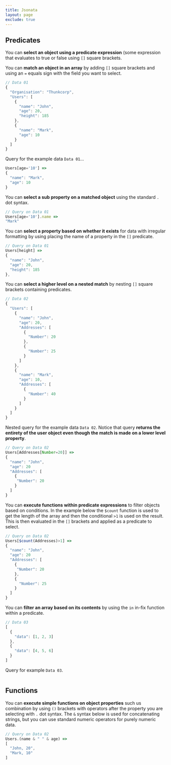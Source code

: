 ```yaml
---
title: Jsonata
layout: page
exclude: true
---
```


## Predicates

You can **select an object using a predicate expression** (some expression that evaluates to true or false using `[]` square brackets.

You can **match an object in an array** by adding `[]` square brackets and using an `=` equals sign with the field you want to select.
```js
// Data 01
{
  "Organisation": "Thunkcorp",
  "Users": [
    {
      "name": "John",
      "age": 20,
      "height": 185
    },
    {
      "name": "Mark",
      "age": 10
    }
  ]
}
```

Query for the example data `Data 01`...
```js
Users[age='10'] =>
{
  "name": "Mark",
  "age": 10
}
```

You can **select a sub property on a matched object**  using the standard `.` dot syntax.
```js
// Query on Data 01
Users[age='10'].name =>
"Mark"
```

You can **select a property based on whether it exists** for data with irregular formatting by using placing the name of a property in the `[]` predicate.
```js
// Query on Data 01
Users[height] =>
{
  "name": "John",
  "age": 20,
  "height": 185
},
```

You can **select a higher level on a nested match** by nesting `[]` square brackets containing predicates.
```js
// Data 02
{
  "Users": [
    {
      "name": "John",
      "age": 20,
      "Addresses": [
        {
		  "Number": 20
        },
        {
          "Number": 25
        }
      ]
    },
    {
      "name": "Mark",
      "age": 10,
      "Addresses": [
        {
		  "Number": 40
        }
      ]
    }
  ]
}
```

Nested query for the example data `Data 02`. Notice that query **returns the entirety of the user object even though the match is made on a lower level property**.
```js
// Query on Data 02
Users[Addresses[Number=20]] =>
{
  "name": "John",
  "age": 20
  "Addresses": [
    {
     "Number": 20
    }
  ]
}
```

You can **execute functions within predicate expressions** to filter objects based on conditions. In the example below the `$count` function is used to get the length of the array and then the conditional `>1` is used on the result. This is then evaluated in the `[]` brackets and applied as a predicate to select.
```js
// Query on Data 02
Users[$count(Addresses)>1] =>
{
  "name": "John",
  "age": 20
  "Addresses": [
    {
     "Number": 20
    },
    {
      "Number": 25
    }
  ]
}
```

You can **filter an array based on its contents** by using the `in` in-fix function within a predicate.
```js
// Data 03
[
  {
    "data": [1, 2, 3]
  },
  {
    "data": [4, 5, 6]
  }
]
```

Query for example `Data 03`.
```

```


## Functions

You can **execute simple functions on object properties** such us combination by using `()` brackets with operators after the property you are selecting with `.` dot syntax. The `&` syntax below is used for concatenating strings, but you can use standard numeric operators for purely numeric data.
```js
// Query on Data 02
Users.(name & " " & age) =>
[
  "John, 20",
  "Mark, 10"
]
```
<!--stackedit_data:
eyJoaXN0b3J5IjpbLTE2ODE5MzA2MDUsNzM2MTIxMzg3LC01Nj
YxNzk0OTAsMTgzODgxMjQ4NSwtMjA5Nzg5ODM1MSwtMTM2Njcx
MjQ5NiwtNjQ2Nzg4NjQzXX0=
-->